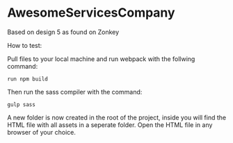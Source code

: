 # AwesomeServicesCompany

Based on design 5 as found on Zonkey

How to test:

Pull files to your local machine and run webpack with the follwing command:


```
run npm build
```

Then run the sass compiler with the command:

```
gulp sass
```

A new folder is now created in the root of the project, inside you will find the HTML file with all assets in a seperate folder. Open the HTML file in any browser of your choice.
